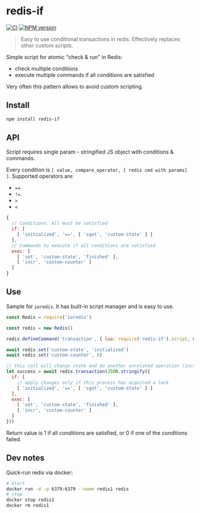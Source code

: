 redis-if
========

[![CI](https://github.com/nodeca/redis-if/workflows/CI/badge.svg)](https://github.com/nodeca/redis-if/actions)
[![NPM version](https://img.shields.io/npm/v/redis-if.svg?style=flat)](https://www.npmjs.org/package/redis-if)


> Easy to use conditional transactions in redis. Effectively replaces other custom scripts.

Simple script for atomic "check & run" in Redis:

- check multiple conditions
- execute multiple commands if all conditions are satisfied

Very often this pattern allows to avoid custom scripting.


Install
-------

```sh
npm install redis-if
```


API
---

Script requires single param - stringified JS object with conditions & commands.

Every condition is `[ value, compare_operator, [ redis cmd with params] ]`.
Supported operators are:

- `==`
- `!=`.
- `>`
- `<`

```js
{
  // Conditions. All must be satisfied
  if: [
    [ 'initialized', '==', [ 'sget', 'custom-state' ] ]
  ],
  // Commands to execute if all conditions are satisfied
  exec: [
    [ 'set', 'custom-state', 'finished' ],
    [ 'incr', 'custom-counter' ]
  ]
}
```


Use
---

Sample for `ioredis`. It has built-in script manager and is easy to use.

```js
const Redis = require('ioredis')

const redis = new Redis()

redis.defineCommand('transaction', { lua: require('redis-if').script, numberOfKeys: 0 })

await redis.set('custom-state', 'initialized')
await redis.set('custom-counter', 0)

// this call will change state and do another unrelated operation (increment) atomically
let success = await redis.transaction(JSON.stringify({
  if: [
    // apply changes only if this process has acquired a lock
    [ 'initialized', '==', [ 'sget', 'custom-state' ] ]
  ],
  exec: [
    [ 'set', 'custom-state', 'finished' ],
    [ 'incr', 'custom-counter' ]
  ]
}))
```

Return value is 1 if all conditions are satisfied, or 0 if one of the conditions failed.

Dev notes
---------

Quick-run redis via docker:

```sh
# start
docker run -d -p 6379:6379 --name redis1 redis
# stop
docker stop redis1
docker rm redis1
```
